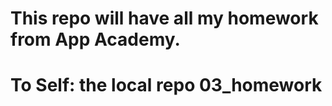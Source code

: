 # This repo will have all my homework from App Academy.
#
# To Self: the local repo 03_homework
#
#
#
#
#
#
#
#
#
